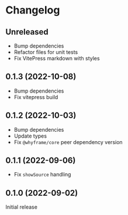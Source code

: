 # Changelog

## Unreleased

- Bump dependencies
- Refactor files for unit tests
- Fix VitePress markdown with styles

## 0.1.3 (2022-10-08)

- Bump dependencies
- Fix vitepress build

## 0.1.2 (2022-10-03)

- Bump dependencies
- Update types
- Fix `@whyframe/core` peer dependency version

## 0.1.1 (2022-09-06)

- Fix `showSource` handling

## 0.1.0 (2022-09-02)

Initial release
